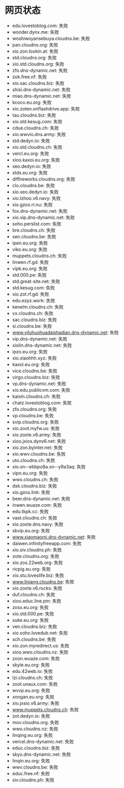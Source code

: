 # 网页状态
- edu.lovestoblog.com: 失败
- wonder.dynx.me: 失败
- woshiwoyansebuya.cloudns.be: 失败
- pan.cloudns.org: 失败
- xio.zon.lookin.at: 失败
- std.cloudns.org: 失败
- xio.std.cloudns.org: 失败
- zfo.dns-dynamic.net: 失败
- zok.free.nf: 失败
- xio.sac.cloudns.biz: 失败
- shisi.dns-dynamic.net: 失败
- miao.dns-dynamic.net: 失败
- kcoco.eu.org: 失败
- xio.zoten.onflashdrive.app: 失败
- tau.cloudns.biz: 失败
- xio.std.kesug.com: 失败
- cdue.cloudns.ch: 失败
- xio.wwvio.dns.army: 失败
- std.dedyn.io: 失败
- xio.std.cloudns.ch: 失败
- vercl.eu.org: 失败
- xioo.kaxoi.eu.org: 失败
- xeo.dedyn.io: 失败
- stds.eu.org: 失败
- diffireworks.cloudns.org: 失败
- clo.cloudns.be: 失败
- xio.xeo.dedyn.io: 失败
- xio.lzhoo.v6.navy: 失败
- xio.gzos.rr.nu: 失败
- fox.dns-dynamic.net: 失败
- xio.vip.dns-dynamic.net: 失败
- soho.perslist.com: 失败
- bre.cloudns.ch: 失败
- sen.cloudns.be: 失败
- ipen.eu.org: 失败
- viko.eu.org: 失败
- muppets.cloudns.ch: 失败
- linwen.rf.gd: 失败
- vipk.eu.org: 失败
- std.000.pe: 失败
- std.great-site.net: 失败
- std.kesug.com: 失败
- xio.zot.rf.gd: 失败
- edu.ezpz.work: 失败
- kenelm.cloudns.ch: 失败
- vx.cloudns.ch: 失败
- sac.cloudns.biz: 失败
- si.cloudns.be: 失败
- www.yiluhuohuadaishadian.dns-dynamic.net: 失败
- vip.dns-dynamic.net: 失败
- xiolin.dns-dynamic.net: 失败
- ipzo.eu.org: 失败
- xio.xiaohhh.xyz: 失败
- kaxoi.eu.org: 失败
- vice.cloudns.be: 失败
- virgo.cloudns.biz: 失败
- vp.dns-dynamic.net: 失败
- xio.edu.publicvm.com: 失败
- kaixin.cloudns.ch: 失败
- chatz.lovestoblog.com: 失败
- zfo.cloudns.org: 失败
- vp.cloudns.be: 失败
- svip.cloudns.org: 失败
- xio.zoot.myfw.us: 失败
- xio.zoxte.v6.army: 失败
- xioo.jxios.dynv6.net: 失败
- xio.zon.byinter.net: 失败
- xio.wwv.cloudns.be: 失败
- uto.cloudns.ch: 失败
- xio.xn--ebbpo8a.xn--y9a3aq: 失败
- vipn.eu.org: 失败
- wwo.cloudns.ch: 失败
- dsk.cloudns.biz: 失败
- xio.gzos.link: 失败
- beer.dns-dynamic.net: 失败
- inwen.wuaze.com: 失败
- edu.tkpk.cc: 失败
- vast.cloudns.ch: 失败
- xio.zoxte.dns.navy: 失败
- skvip.eu.org: 失败
- www.xiaomaomi.dns-dynamic.net: 失败
- daiwen.infinityfreeapp.com: 失败
- xio.siv.cloudns.ph: 失败
- zote.cloudns.org: 失败
- xio.zos.22web.org: 失败
- ricpig.eu.org: 失败
- xio.stu.loveslife.biz: 失败
- www.liniang.cloudns.be: 失败
- xio.zoxte.v6.rocks: 失败
- duf.cloudns.ch: 失败
- xioo.educ.line.pm: 失败
- zosx.eu.org: 失败
- xio.std.000.pe: 失败
- suke.eu.org: 失败
- ven.cloudns.biz: 失败
- xio.soho.lovedub.net: 失败
- sch.cloudns.be: 失败
- xio.zon.myredirect.us: 失败
- xioo.wwo.cloudns.nz: 失败
- zoon.wuaze.com: 失败
- skyle.eu.org: 失败
- edu.42web.io: 失败
- lzi.cloudns.ch: 失败
- zoot.unaux.com: 失败
- wvvp.eu.org: 失败
- xongan.eu.org: 失败
- xio.jxsio.v6.army: 失败
- www.muppets.cloudns.ch: 失败
- zot.dedyn.io: 失败
- mov.cloudns.org: 失败
- wwo.cloudns.nz: 失败
- linqing.eu.org: 失败
- vercel.dns-dynamic.net: 失败
- educ.cloudns.biz: 失败
- skyo.dns-dynamic.net: 失败
- linqin.eu.org: 失败
- wwv.cloudns.be: 失败
- educ.free.nf: 失败
- siv.cloudns.ph: 失败
